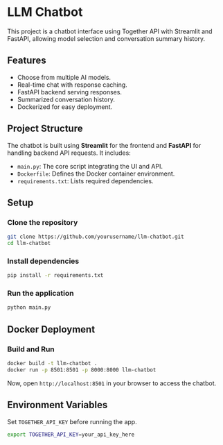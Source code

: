 # LLM Chatbot

This project is a chatbot interface using Together API with Streamlit and FastAPI, allowing model selection and conversation summary history.

## Features
- Choose from multiple AI models.
- Real-time chat with response caching.
- FastAPI backend serving responses.
- Summarized conversation history.
- Dockerized for easy deployment.

## Project Structure
The chatbot is built using **Streamlit** for the frontend and **FastAPI** for handling backend API requests. It includes:
- `main.py`: The core script integrating the UI and API.
- `Dockerfile`: Defines the Docker container environment.
- `requirements.txt`: Lists required dependencies.

## Setup

### Clone the repository
```sh
git clone https://github.com/yourusername/llm-chatbot.git
cd llm-chatbot
```

### Install dependencies
```sh
pip install -r requirements.txt
```

### Run the application
```sh
python main.py
```

## Docker Deployment

### Build and Run
```sh
docker build -t llm-chatbot .
docker run -p 8501:8501 -p 8000:8000 llm-chatbot
```

Now, open `http://localhost:8501` in your browser to access the chatbot.

## Environment Variables
Set `TOGETHER_API_KEY` before running the app.
```sh
export TOGETHER_API_KEY=your_api_key_here
```
